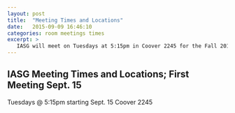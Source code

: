 ```yaml
---
layout: post
title:  "Meeting Times and Locations"
date:   2015-09-09 16:46:10
categories: room meetings times
excerpt: >
   IASG will meet on Tuesdays at 5:15pm in Coover 2245 for the Fall 2015 semester.  Our first meeting will be Tuesday, Sept. 15.
---
```

IASG Meeting Times and Locations; First Meeting Sept. 15
-------------------------

Tuesdays @ 5:15pm starting Sept. 15
Coover 2245
